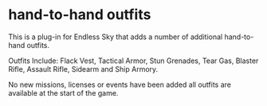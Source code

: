# hand-to-hand outfits
This is a plug-in for Endless Sky that adds a number of additional hand-to-hand outfits.

Outfits Include: Flack Vest, Tactical Armor, Stun Grenades, Tear Gas, Blaster Rifle, Assault Rifle, Sidearm and Ship Armory.





No new missions, licenses or events have been added all outfits are available at the start of the game.
